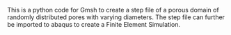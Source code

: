 This is a python code for Gmsh to create a step file of a porous domain of randomly distributed pores with varying diameters. The step file can further be imported to abaqus to create a Finite Element Simulation.
